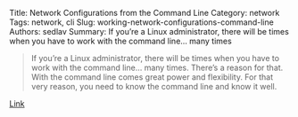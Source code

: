 Title: Network Configurations from the Command Line
Category: network
Tags: network, cli
Slug: working-network-configurations-command-line
Authors: sedlav
Summary:  If you’re a Linux administrator, there will be times when you have to work with the command line… many times

> If you’re a Linux administrator, there will be times when you have to work with the command line… many times. There’s a reason for that. With the command line comes great power and flexibility. For that very reason, you need to know the command line and know it well.

[Link](https://www.linux.com/learn/working-network-configurations-command-line)
